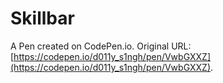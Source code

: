 # Skillbar

A Pen created on CodePen.io. Original URL: [https://codepen.io/d011y_s1ngh/pen/VwbGXXZ](https://codepen.io/d011y_s1ngh/pen/VwbGXXZ).

